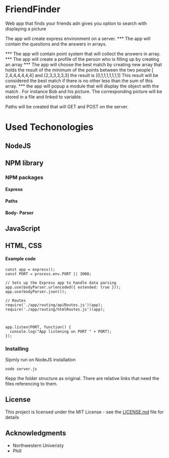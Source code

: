 # FriendFinder
Web app that finds your friends adn gives you option to search with displaying a picture


The app will create express environment on a server. 
*** The app will contain the questions and the answers in arrays.

*** The app will contain point system that will collect the answers in array.
*** The app will create a profile of the person who is filling up by creating an array
*** The app will choose the best match by creating new array that holds the result of the minimum of the points between the two people [ 2,4,4,4,4,4,4] and [2,3,3,3,3,3] the result is [0,1,1,1,1,1,1,1] This result will be considered the best match if there is no other less than the sum of this array.
*** the app will popup a module that will display the object with the match . For instance Bob and his picture. The corresponding picture will be stored in a file and linked to variable.


 Paths will be created that will GET and POST on the server.

 # Used Techonologies
 ## NodeJS
 ## NPM library 
 ### NPM packages
 #### Express
 #### Paths
 #### Body- Parser
 ## JavaScript
 ## HTML, CSS 

#### Example code
```
const app = express();
const PORT = process.env.PORT || 3000;

// Sets up the Express app to handle data parsing
app.use(bodyParser.urlencoded({ extended: true }));
app.use(bodyParser.json());

// Routes
require('./app/routing/apiRoutes.js')(app);
require('./app/routing/htmlRoutes.js')(app);
 


app.listen(PORT, function() {
  console.log("App listening on PORT " + PORT);
});
```
### Installing
Sipmly run on NodeJS installation
```
node server.js
``` 
Kepp the folder structure as original. There are relative links that need the files referencing to them.

## License

This project is licensed under the MIT License - see the [LICENSE.md](LICENSE.md) file for details

## Acknowledgments

* Northwestern Univeristy
* Phill


